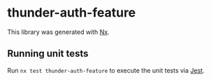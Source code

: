 # thunder-auth-feature

This library was generated with [Nx](https://nx.dev).

## Running unit tests

Run `nx test thunder-auth-feature` to execute the unit tests via [Jest](https://jestjs.io).

